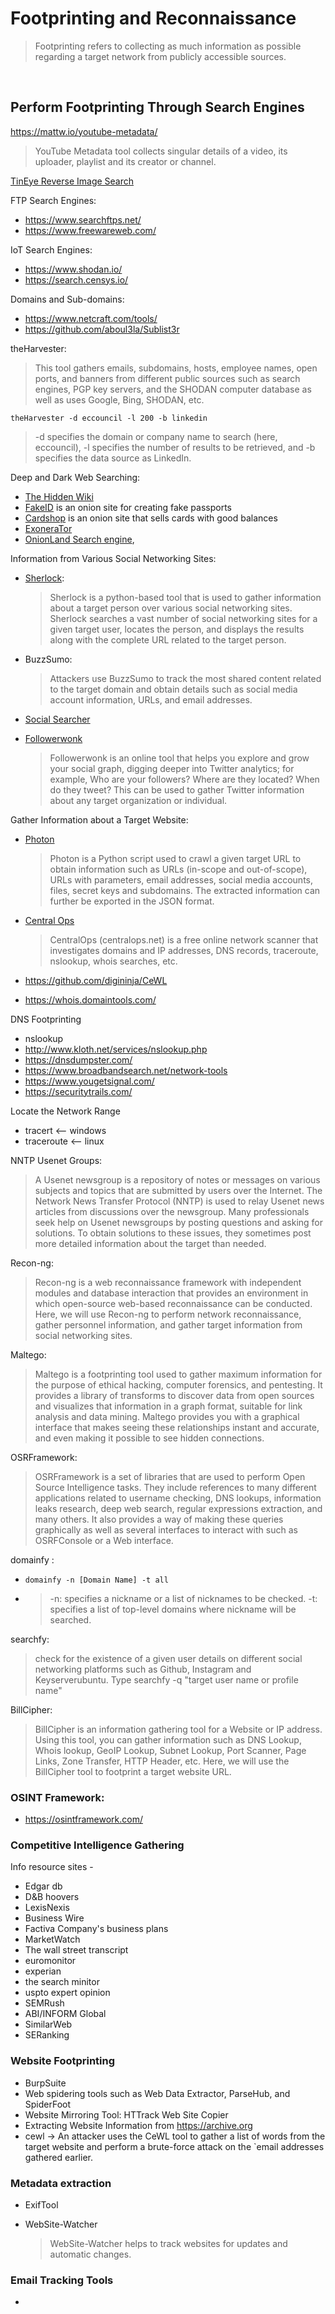 # Footprinting and Reconnaissance

> Footprinting refers to collecting as much information as possible regarding a target network from publicly accessible sources.

<br>

## Perform Footprinting Through Search Engines

https://mattw.io/youtube-metadata/
> YouTube Metadata tool collects singular details of a video, its uploader, playlist and its creator or channel.

[TinEye Reverse Image Search](https://tineye.com)

FTP Search Engines:
- https://www.searchftps.net/ 
- https://www.freewareweb.com/

IoT Search Engines:
- https://www.shodan.io/
- https://search.censys.io/

Domains and Sub-domains:
- https://www.netcraft.com/tools/
- https://github.com/aboul3la/Sublist3r

theHarvester:
> This tool gathers emails, subdomains, hosts, employee names, open ports, and banners from different public sources such as search engines, PGP key servers, and the SHODAN computer database as well as uses Google, Bing, SHODAN, etc.
```
theHarvester -d eccouncil -l 200 -b linkedin
```
> -d specifies the domain or company name to search (here, eccouncil), -l specifies the number of results to be retrieved, and -b specifies the data source as LinkedIn.

Deep and Dark Web Searching:
- [The Hidden Wiki](http://zqktlwiuavvvqqt4ybvgvi7tyo4hjl5xgfuvpdf6otjiycgwqbym2qad.onion/wiki)
- [FakeID](http://ymvhtqya23wqpez63gyc3ke4svju3mqsby2awnhd3bk2e65izt7baqad.onion) is an onion site for creating fake passports
- [Cardshop](http://s57divisqlcjtsyutxjz2ww77vlbwpxgodtijcsrgsuts4js5hnxkhqd.onion) is an onion site that sells cards with good balances
- [ExoneraTor](https://metrics.torproject.org)
- [OnionLand Search engine](https://onionlandsearchengine.com),

Information from Various Social Networking Sites:
- [Sherlock](https://github.com/sherlock-project/sherlock):
    > Sherlock is a python-based tool that is used to gather information about a target person over various social networking sites. Sherlock searches a vast number of social networking sites for a given target user, locates the person, and displays the results along with the complete URL related to the target person.
- BuzzSumo:
    > Attackers use BuzzSumo to track the most shared content related to the target domain and obtain details such as social media account information, URLs, and email addresses.

- [Social Searcher](https://www.social-searcher.com/)
- [Followerwonk](https://followerwonk.com/analyze)
    > Followerwonk is an online tool that helps you explore and grow your social graph, digging deeper into Twitter analytics; for example, Who are your followers? Where are they located? When do they tweet? This can be used to gather Twitter information about any target organization or individual.

Gather Information about a Target Website:
- [Photon](https://github.com/s0md3v/Photon)
   > Photon is a Python script used to crawl a given target URL to obtain information such as URLs (in-scope and out-of-scope), URLs with parameters, email addresses, social media accounts, files, secret keys and subdomains. The extracted information can further be exported in the JSON format.

- [Central Ops](https://centralops.net/co/)
    > CentralOps (centralops.net) is a free online network scanner that investigates domains and IP addresses, DNS records, traceroute, nslookup, whois searches, etc.

- https://github.com/digininja/CeWL
- https://whois.domaintools.com/

DNS Footprinting
- nslookup 
- http://www.kloth.net/services/nslookup.php
- https://dnsdumpster.com/
- https://www.broadbandsearch.net/network-tools
- https://www.yougetsignal.com/
- https://securitytrails.com/

Locate the Network Range

- tracert   <-- windows 
- traceroute    <-- linux

NNTP Usenet Groups:
> A Usenet newsgroup is a repository of notes or messages on various subjects and topics that are submitted by users over the Internet. The Network News Transfer Protocol (NNTP) is used to relay Usenet news articles from discussions over the newsgroup. Many professionals seek help on Usenet newsgroups by posting questions and asking for solutions. To obtain solutions to these issues, they sometimes post more detailed information about the target than needed.

Recon-ng:
> Recon-ng is a web reconnaissance framework with independent modules and database interaction that provides an environment in which open-source web-based reconnaissance can be conducted. Here, we will use Recon-ng to perform network reconnaissance, gather personnel information, and gather target information from social networking sites.

Maltego:
> Maltego is a footprinting tool used to gather maximum information for the purpose of ethical hacking, computer forensics, and pentesting. It provides a library of transforms to discover data from open sources and visualizes that information in a graph format, suitable for link analysis and data mining. Maltego provides you with a graphical interface that makes seeing these relationships instant and accurate, and even making it possible to see hidden connections.

OSRFramework:
> OSRFramework is a set of libraries that are used to perform Open Source Intelligence tasks. They include references to many different applications related to username checking, DNS lookups, information leaks research, deep web search, regular expressions extraction, and many others. It also provides a way of making these queries graphically as well as several interfaces to interact with such as OSRFConsole or a Web interface.

domainfy :
- `domainfy -n [Domain Name] -t all `
-   > -n: specifies a nickname or a list of nicknames to be checked. -t: specifies a list of top-level domains where nickname will be searched.

searchfy:
> check for the existence of a given user details on different social networking platforms such as Github, Instagram and Keyserverubuntu. Type searchfy -q "target user name or profile name"

BillCipher:
> BillCipher is an information gathering tool for a Website or IP address. Using this tool, you can gather information such as DNS Lookup, Whois lookup, GeoIP Lookup, Subnet Lookup, Port Scanner, Page Links, Zone Transfer, HTTP Header, etc. Here, we will use the BillCipher tool to footprint a target website URL.





### OSINT Framework:

- https://osintframework.com/



### Competitive Intelligence Gathering
Info resource sites -
 - Edgar db
 - D&B hoovers
 - LexisNexis
 - Business Wire
 - Factiva
Company's business plans
 - MarketWatch
 - The wall street transcript
 - euromonitor
 - experian
 - the search minitor
 - uspto
expert opinion
 - SEMRush
 - ABI/INFORM Global
 - SimilarWeb
 - SERanking


### Website Footprinting
 - BurpSuite
 - Web spidering tools such as Web Data Extractor, ParseHub, and SpiderFoot
 - Website Mirroring Tool: HTTrack Web Site Copier
 - Extracting Website Information from https://archive.org
 - cewl -> An attacker uses the CeWL tool to gather a list of words from the target website and perform a brute-force attack on the `email addresses gathered earlier.

### Metadata extraction
- ExifTool

 - WebSite-Watcher
    > WebSite-Watcher helps to track websites for updates and automatic changes.
    >
### Email Tracking Tools
- 
